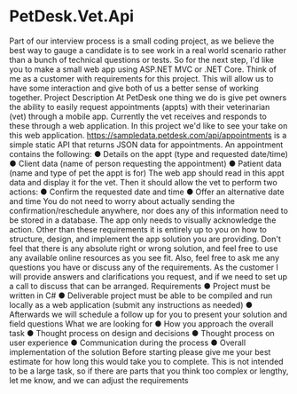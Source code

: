 # PetDesk.Vet.Api

Part of our interview process is a small coding project, as we believe the best way to gauge a
candidate is to see work in a real world scenario rather than a bunch of technical questions or
tests.
So for the next step, I'd like you to make a small web app using ASP.NET MVC or .NET Core.
Think of me as a customer with requirements for this project. This will allow us to have some
interaction and give both of us a better sense of working together.
Project Description
At PetDesk one thing we do is give pet owners the ability to easily request appointments (appts)
with their veterinarian (vet) through a mobile app. Currently the vet receives and responds to
these through a web application. In this project we'd like to see your take on this web
application.
https://sampledata.petdesk.com/api/appointments is a simple static API that returns JSON data
for appointments. An appointment contains the following:
● Details on the appt (type and requested date/time)
● Client data (name of person requesting the appointment)
● Patient data (name and type of pet the appt is for)
The web app should read in this appt data and display it for the vet. Then it should allow the vet
to perform two actions:
● Confirm the requested date and time
● Offer an alternative date and time
You do not need to worry about actually sending the confirmation/reschedule anywhere, nor
does any of this information need to be stored in a database. The app only needs to visually
acknowledge the action.
Other than these requirements it is entirely up to you on how to structure, design, and
implement the app solution you are providing. Don't feel that there is any absolute right or
wrong solution, and feel free to use any available online resources as you see fit.
Also, feel free to ask me any questions you have or discuss any of the requirements. As the
customer I will provide answers and clarifications you request, and if we need to set up a call to
discuss that can be arranged.
Requirements
● Project must be written in C#
● Deliverable project must be able to be compiled and run locally as a web application
(submit any instructions as needed)
● Afterwards we will schedule a follow up for you to present your solution and field
questions
What we are looking for
● How you approach the overall task
● Thought process on design and decisions
● Thought process on user experience
● Communication during the process
● Overall implementation of the solution
Before starting please give me your best estimate for how long this would take you to
complete. This is not intended to be a large task, so if there are parts that you think too
complex or lengthy, let me know, and we can adjust the requirements
